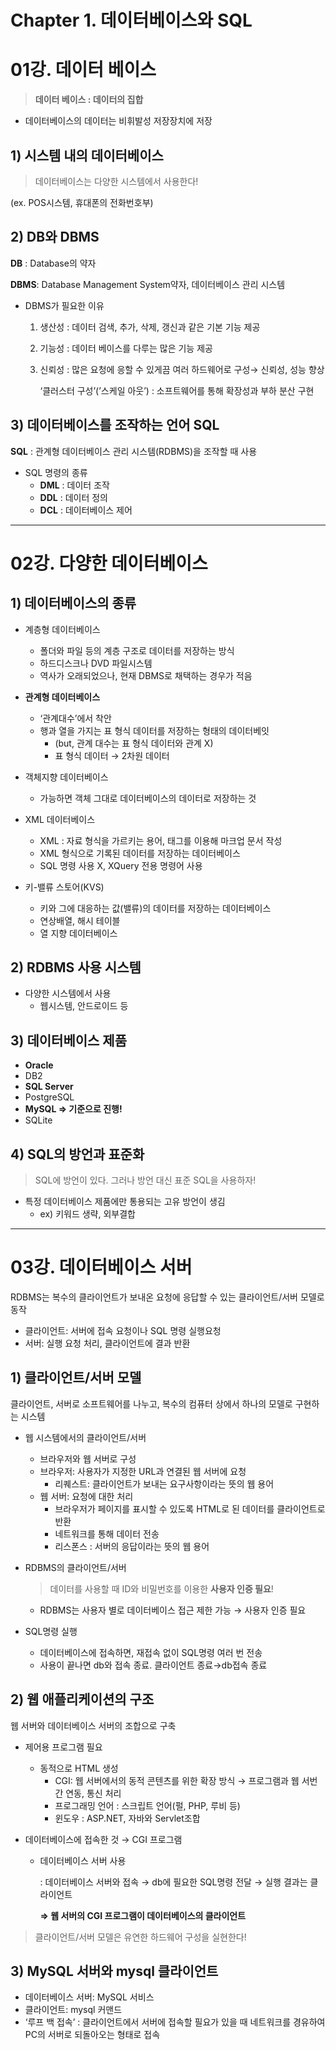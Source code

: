 # Chapter 1. 데이터베이스와 SQL

# 01강. 데이터 베이스

> **데이터 베이스 : 데이터의 집합**
> 
- 데이터베이스의 데이터는 비휘발성 저장장치에 저장

## 1) 시스템 내의 데이터베이스

> 데이터베이스는 다양한 시스템에서 사용한다!
> 

(ex. POS시스템, 휴대폰의 전화번호부)

## 2) DB와 DBMS

**DB** : Database의 약자

**DBMS**: Database Management System약자, 데이터베이스 관리 시스템

- DBMS가 필요한 이유
    1. 생산성 : 데이터 검색, 추가, 삭제, 갱신과 같은 기본 기능 제공 
    2. 기능성 : 데이터 베이스를 다루는 많은 기능 제공 
    3. 신뢰성 : 많은 요청에 응할 수 있게끔 여러 하드웨어로 구성→ 신뢰성, 성능 향상
        
        ‘클러스터 구성’(’스케일 아웃’) : 소프트웨어를 통해 확장성과 부하 분산 구현 
        

## 3) 데이터베이스를 조작하는 언어 SQL

**SQL** : 관계형 데이터베이스 관리 시스템(RDBMS)을 조작할 때 사용

- SQL 명령의 종류
    - **DML** : 데이터 조작
    - **DDL** : 데이터 정의
    - **DCL** : 데이터베이스 제어
 
---

# 02강. 다양한 데이터베이스

## 1) 데이터베이스의 종류

- 계층형 데이터베이스
    - 폴더와 파일 등의 계층 구조로 데이터를 저장하는 방식
    - 하드디스크나 DVD 파일시스템
    - 역사가 오래되었으나, 현재 DBMS로 채택하는 경우가 적음
    
- **관계형 데이터베이스**
    - ‘관계대수’에서 착안
    - 행과 열을 가지는 표 형식 데이터를 저장하는 형태의 데이터베잇
        - (but, 관계 대수는 표 형식 데이터와 관계 X)
        - 표 형식 데이터 → 2차원 데이터

- 객체지향 데이터베이스
    - 가능하면 객체 그대로 데이터베이스의 데이터로 저장하는 것

- XML 데이터베이스
    - XML : 자료 형식을 가르키는 용어, 태그를 이용해 마크업 문서 작성
    - XML 형식으로 기록된 데이터를 저장하는 데이터베이스
    - SQL 명령 사용 X, XQuery 전용 명령어 사용

- 키-밸류 스토어(KVS)
    - 키와 그에 대응하는 값(밸류)의 데이터를 저장하는 데이터베이스
    - 연상배열, 해시 테이블
    - 열 지향 데이터베이스

## 2) RDBMS 사용 시스템

- 다양한 시스템에서 사용
    - 웹시스템, 안드로이드 등

## 3) 데이터베이스 제품

- **Oracle**
- DB2
- **SQL Server**
- PostgreSQL
- **MySQL ⇒ 기준으로 진행!**
- SQLite

## 4) SQL의 방언과 표준화

> SQL에 방언이 있다. 그러나 방언 대신 표준 SQL을 사용하자!
> 
- 특정 데이터베이스 제품에만 통용되는 고유 방언이 생김
    - ex) 키워드 생략, 외부결합

---

# 03강. 데이터베이스 서버

RDBMS는 복수의 클라이언트가 보내온 요청에 응답할 수 있는 클라이언트/서버 모델로 동작

- 클라이언트: 서버에 접속 요청이나 SQL 명령 실행요청
- 서버: 실행 요청 처리, 클라이언트에 결과 반환

## 1) 클라이언트/서버 모델

클라이언트, 서버로 소프트웨어를 나누고, 복수의 컴퓨터 상에서 하나의 모델로 구현하는 시스템

- 웹 시스템에서의 클라이언트/서버
    - 브라우저와 웹 서버로 구성
    - 브라우저: 사용자가 지정한 URL과 연결된 웹 서버에 요청
        - 리퀘스트: 클라이언트가 보내는 요구사항이라는 뜻의 웹 용어
    - 웹 서버: 요청에 대한 처리
        - 브라우저가 페이지를 표시할 수 있도록 HTML로 된 데이터를 클라이언트로 반환
        - 네트워크를 통해 데이터 전송
        - 리스폰스 : 서버의 응답이라는 뜻의 웹 용어
    
- RDBMS의 클라이언트/서버
    
    > 데이터를 사용할 때 ID와 비밀번호를 이용한 **사용자 인증 필요**!
    > 
    - RDBMS는 사용자 별로 데이터베이스 접근 제한 가능 → 사용자 인증 필요

- SQL명령 실행
    - 데이터베이스에 접속하면, 재접속 없이 SQL명령 여러 번 전송
    - 사용이 끝나면 db와 접속 종료. 클라이언트 종료→db접속 종료

## 2) 웹 애플리케이션의 구조

웹 서버와 데이터베이스 서버의 조합으로 구축 

- 제어용 프로그램 필요
    - 동적으로 HTML 생성
        - CGI: 웹 서버에서의 동적 콘텐츠를 위한 확장 방식 → 프로그램과 웹 서번 간 연동, 통신 처리
        - 프로그래밍 언어 : 스크립트 언어(펄, PHP, 루비 등)
        - 윈도우 : ASP.NET, 자바와 Servlet조합

- 데이터베이스에 접속한 것 → CGI 프로그램
    - 데이터베이스 서버 사용
        
        : 데이터베이스 서버와 접속 → db에 필요한 SQL명령 전달 → 실행 결과는 클라이언트
        
        **⇒ 웹 서버의 CGI 프로그램이 데이터베이스의 클라이언트**
        

> 클라이언트/서버 모델은 유연한 하드웨어 구성을 실현한다!
> 

## 3) MySQL 서버와 mysql 클라이언트

- 데이터베이스 서버: MySQL 서비스
- 클라이언트: mysql 커맨드
- ‘루프 백 접속’ : 클라이언트에서 서버에 접속할 필요가 있을 때 네트워크를 경유하여 PC의 서버로 되돌아오는 형태로 접속
